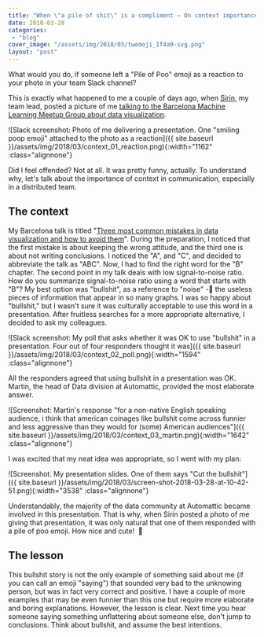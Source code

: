 ```yaml
---
title: "When \"a pile of shit\" is a compliment — On context importance in remote communication"
date: 2018-03-28
categories: 
 - "blog"
cover_image: "/assets/img/2018/03/twemoji_1f4a9-svg.png"
layout: "post"
---
```


What would you do, if someone left a "Pile of Poo" emoji as a reaction to your photo in your team Slack channel?

This is exactly what happened to me a couple of days ago, when [Sirin](https://twitter.com/sirin_serene), my team lead, posted a picture of me [talking to the Barcelona Machine Learning Meetup Group about data visualization](http://gorelik.net/2018/03/21/three-most-common-mistakes-in-data-visualization-%e2%80%a8and-how-to-avoid-them-now-the-slides/).

![Slack screenshot: Photo of me delivering a presentation. One "smiling poop emoji" attached to the photo as a reaction]({{ site.baseurl }}/assets/img/2018/03/context_01_reaction.png){:width="1162" :class="alignnone"}

Did I feel offended? Not at all. It was pretty funny, actually. To understand why, let's talk about the importance of context in communication, especially in a distributed team.

## The context

My Barcelona talk is titled "[Three most common mistakes in data visualization and how to avoid them](http://gorelik.net/2018/03/21/three-most-common-mistakes-in-data-visualization-%e2%80%a8and-how-to-avoid-them-now-the-slides/)". During the preparation, I noticed that the first mistake is about keeping the wrong attitude, and the third one is about not writing conclusions. I noticed the "A", and "C", and decided to abbreviate the talk as "ABC". Now, I had to find the right word for the "B" chapter. The second point in my talk deals with low signal-to-noise ratio. How do you summarize signal-to-noise ratio using a word that starts with "B"? My best option was "bullshit", as a reference to "noise" - the useless pieces of information that appear in so many graphs. I was so happy about "bullshit," but I wasn't sure it was culturally acceptable to use this word in a presentation. After fruitless searches for a more appropriate alternative, I decided to ask my colleagues.

![Slack screenshot: My poll that asks whether it was OK to use "bullshit" in a presentation. Four out of four responders thought it was]({{ site.baseurl }}/assets/img/2018/03/context_02_poll.png){:width="1594" :class="alignnone"}

All the responders agreed that using bullshit in a presentation was OK. Martin, the head of Data division at Automattic, provided the most elaborate answer.

![Screenshot: Martin's response "for a non-native English speaking audience, i think that american coinages like bullshit come across funnier and less aggressive than they would for (some) American audiences"]({{ site.baseurl }}/assets/img/2018/03/context_03_martin.png){:width="1642" :class="alignnone"}

I was excited that my neat idea was appropriate, so I went with my plan:

![Screenshot. My presentation slides. One of them says "Cut the bullshit"]({{ site.baseurl }}/assets/img/2018/03/screen-shot-2018-03-28-at-10-42-51.png){:width="3538" :class="alignnone"}

Understandably, the majority of the data community at Automattic became involved in this presentation. That is why, when Sirin posted a photo of me giving that presentation, it was only natural that one of them responded with a pile of poo emoji. How nice and cute!  <span class="emoji">💩</span>

## The lesson

This bullshit story is not the only example of something said about me (if you can call an emoji "saying") that sounded very bad to the unknowing person, but was in fact very correct and positive. I have a couple of more examples that may be even funnier than this one but require more elaborate and boring explanations.
However, the lesson is clear. Next time you hear someone saying something unflattering about someone else, don't jump to conclusions. Think about bullshit, and assume the best intentions.
